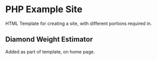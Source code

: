 # PHP Example Site

HTML Template for creating a site, with different portions required in.

## Diamond Weight Estimator

Added as part of template, on home page.